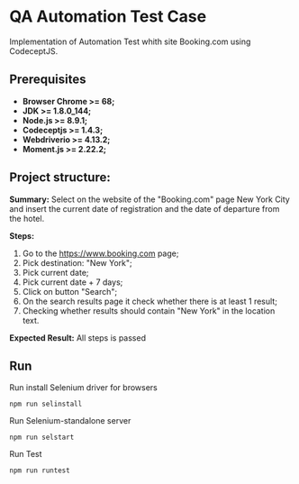 # QA Automation Test Case 
Implementation of Automation Test whith site Booking.com using CodeceptJS.
## Prerequisites
* **Browser Chrome >= 68;**
* **JDK >= 1.8.0_144;**
* **Node.js >= 8.9.1;**
* **Codeceptjs >= 1.4.3;**
* **Webdriverio >= 4.13.2;**
* **Moment.js >= 2.22.2;**
## Project structure:
**Summary:**
Select on the website of the "Booking.com" page New York City and insert the current date of registration and the date of departure from the hotel.

**Steps:**
1) Go to the https://www.booking.com page;
2) Pick destination: "New York";
3) Pick current date;
4) Pick current date + 7 days;
5) Click on button "Search";
6) On the  search results  page it check  whether there is  at least  1 result;
7) Checking whether results should contain "New York" in the location text.

**Expected Result:**
All steps is passed
## Run
Run install Selenium driver for browsers
```
npm run selinstall
```
Run Selenium-standalone server
```
npm run selstart
```
Run Test
```
npm run runtest
```
